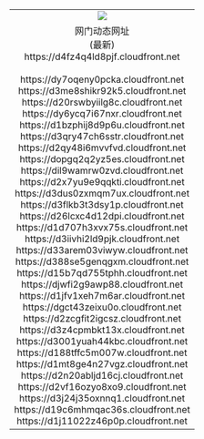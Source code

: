 ﻿<table>
  <tr></tr>
  <tr><td colspan=2 align=center><img src="https://d4fz4q4ld8pjf.cloudfront.net/Up/oGate.jpg" /></td></tr>
  <tr><td colspan=2 align=center>网门动态网址<br/>(最新)
<br>https://d4fz4q4ld8pjf.cloudfront.net
<br/>
<br>https://dy7oqeny0pcka.cloudfront.net
<br>https://d3me8shikr92k5.cloudfront.net
<br>https://d20rswbyiilg8c.cloudfront.net
<br>https://dy6ycq7i67nxr.cloudfront.net
<br>https://d1bzphij8d9p6u.cloudfront.net
<br>https://d3qry47ch6sstr.cloudfront.net
<br>https://d2qy48i6mvvfvd.cloudfront.net
<br>https://dopgq2q2yz5es.cloudfront.net
<br>https://dil9wamrw0zvd.cloudfront.net
<br>https://d2x7yu9e9qqkti.cloudfront.net
<br>https://d3dus0zxmqm7ux.cloudfront.net
<br>https://d3flkb3t3dsy1p.cloudfront.net
<br>https://d26lcxc4d12dpi.cloudfront.net
<br>https://d1d707h3xvx75s.cloudfront.net
<br>https://d3iivhi2ld9pjk.cloudfront.net
<br>https://d33arem03viwyw.cloudfront.net
<br>https://d388se5genqgxm.cloudfront.net
<br>https://d15b7qd755tphh.cloudfront.net
<br>https://djwfi2g9awp88.cloudfront.net
<br>https://d1jfv1xeh7m6ar.cloudfront.net
<br>https://dgct43zeixu0o.cloudfront.net
<br>https://d2zcgfit2igcsz.cloudfront.net
<br>https://d3z4cpmbkt13x.cloudfront.net
<br>https://d3001yuah44kbc.cloudfront.net
<br>https://d188tffc5m007w.cloudfront.net
<br>https://d1mt8ge4n27vgz.cloudfront.net
<br>https://d2n20abljd16cj.cloudfront.net
<br>https://d2vf16ozyo8xo9.cloudfront.net
<br>https://d3j24j35oxnnq1.cloudfront.net
<br>https://d19c6mhmqac36s.cloudfront.net
<br>https://d1j11022z46p0p.cloudfront.net
    </td>
  </tr>
</table>
